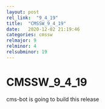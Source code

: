 ```yaml
---
layout: post
rel_link:  "9_4_19"
title:  "CMSSW_9_4_19"
date:   2020-12-02 21:19:46
categories: cmssw
relmajor: 9
relminor: 4
relsubminor: 19
---
```


# CMSSW_9_4_19
cms-bot is going to build this release